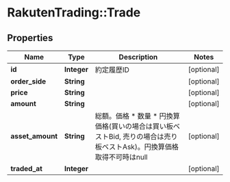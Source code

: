 # RakutenTrading::Trade

## Properties
Name | Type | Description | Notes
------------ | ------------- | ------------- | -------------
**id** | **Integer** | 約定履歴ID | [optional] 
**order_side** | **String** |  | [optional] 
**price** | **String** |  | [optional] 
**amount** | **String** |  | [optional] 
**asset_amount** | **String** | 総額。価格 * 数量 * 円換算価格(買いの場合は買い板ベストBid, 売りの場合は売り板ベストAsk)。円換算価格取得不可時はnull | [optional] 
**traded_at** | **Integer** |  | [optional] 

